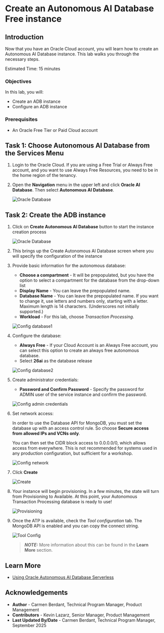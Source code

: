 # Create an Autonomous AI Database Free instance

## Introduction

Now that you have an Oracle Cloud account, you will learn how to create an Autonomous AI Database instance. This lab walks you through the necessary steps.


Estimated Time: 15 minutes


### Objectives

In this lab, you will:

- Create an ADB instance
- Configure an ADB instance


### Prerequisites

- An Oracle Free Tier or Paid Cloud account


## Task 1: Choose Autonomous AI Database from the Services Menu

1. Login to the Oracle Cloud. If you are using a Free Trial or Always Free account, and you want to use Always Free Resources, you need to be in the home region of the tenancy.

2. Open the **Navigation** menu in the upper left and click **Oracle AI Database**. Then select **Autonomous AI Database**.

    ![Oracle Database](images/create-adb1.png)

## Task 2: Create the ADB instance

1. Click on **Create Autonomous AI Database** button to start the instance creation process

     ![Oracle Database](images/create-adb2.png)

2. This brings up the Create Autonomous AI Database screen where you will specify the configuration of the instance

3. Provide basic information for the autonomous database:

    - **Choose a compartment** - It will be prepopulated, but you have the option to select a compartment for the database from the drop-down list
    - **Display Name** - You can leave the prepopulated name.
    - **Database Name** - You can leave the prepopulated name. If you want to change it, use letters and numbers only, starting with a letter. Maximum length is 14 characters. (Underscores not
    initially supported.)
    - **Workload** - For this lab, choose *Transaction Processing*.

    ![Config database1](images/create-adb3-1.png)

4. Configure the database:

    - **Always Free** - If your Cloud Account is an Always Free account, you can select this option to create an always free autonomous database.
    - Select **26ai** as the database release

    ![Config database2](images/create-adb3-2.png)

5. Create administrator credentials:
    - **Password and Confirm Password** - Specify the password for ADMIN user of the service instance and confirm the password.

     ![Config admin credentials](images/create-adb-credentials.png)

6. Set network access:

    In order to use the Database API for MongoDB, you must set the database up with an access control rule. So choose **Secure access from allowed IPs and VCNs only**.

    You can then set the CIDR block access to 0.0.0.0/0, which allows access from everywhere. This is not recommended for systems used in any production configuration, but sufficient for a workshop.

    ![Config network](images/create-adb-network.png)

7. Click **Create**

    ![Create](images/create-adb-7.png)

8. Your instance will begin provisioning. In a few minutes, the state will turn from Provisioning to Available. At this point, your Autonomous Transaction Processing database is ready to use! 

    ![Provisioning](images/create-adb5.png)

9. Once the ATP is available, check the *Tool configuration* tab. The MongoDB API is enabled and you can copy the connect string.

    ![Tool Config](images/create-adb6.png)

    > **_NOTE:_**  More information about this can be found in the **Learn More** section.

## Learn More

* [Using Oracle Autonomous AI Database Serverless](https://docs.oracle.com/en-us/iaas/autonomous-database-serverless/doc/mongo-using-oracle-database-api-mongodb.html)

## Acknowledgements

* **Author** - Carmen Berdant, Technical Program Manager, Product Management
* **Contributors** -  Kevin Lazarz, Senior Manager, Product Management
* **Last Updated By/Date** - Carmen Berdant, Technical Program Manager, September 2025